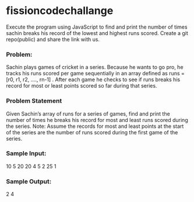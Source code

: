 # fissioncodechallange

Execute the program using JavaScript to find and print the number of times sachin breaks his
record of the ​lowest​ and ​highest​ runs scored.
Create a git repo(public) and share the link with us.

### Problem​: 
Sachin plays games of cricket in a series. Because he wants to go pro, he tracks his runs
scored per game sequentially in an array defined as runs = [r0, r1, r2, …., rn-1] . After each game he
checks to see if runs breaks his record for most or least points scored so far during that series.

### Problem Statement
Given Sachin’s array of runs for a series of games, find and print the number of times he breaks his
record for most and least runs scored during the series.
Note: Assume the records for most and least points at the start of the series are the number of runs
scored during the first game of the series.

### Sample Input:
10 5 20 20 4 5 2 25 1
### Sample Output:
2 4
